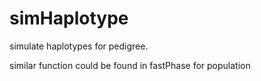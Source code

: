 # simHaplotype

simulate haplotypes for pedigree.

similar function could be found in fastPhase for population


